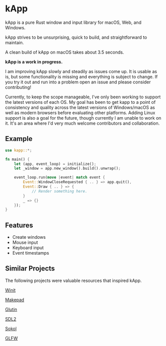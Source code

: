 # kApp

kApp is a pure Rust window and input library for macOS, Web, and Windows.

kApp strives to be unsurprising, quick to build, and straightforward to maintain.

A clean build of kApp on macOS takes  about 3.5 seconds.

**kApp is a work in progress.**

I am improving kApp slowly and steadily as issues come up. It is usable as is, but some functionality is missing and everything is subject to change. If you try it out and run into a problem open an issue and please consider contributing!

Currently, to keep the scope manageable, I've only been working to support the latest versions of each OS. My goal has been to get kapp to a point of consistency and quality across the latest versions of Windows/macOS as well as modern browsers before evaluating other platforms. Adding Linux support is also a goal for the future, though currently I am unable to work on it. It's an area where I'd very much welcome contributors and collaboration.

## Example

```rust
use kapp::*;

fn main() {
    let (app, event_loop) = initialize();
    let _window = app.new_window().build().unwrap();

    event_loop.run(move |event| match event {
        Event::WindowCloseRequested { .. } => app.quit(),
        Event::Draw { .. } => {
            // Render something here.
        }
        _ => {}
    });
}
```

## Features

* Create windows
* Mouse input
* Keyboard input
* Event timestamps

## Similar Projects

The following projects were valuable resources that inspired kApp.

[Winit](https://github.com/rust-windowing/winit)

[Makepad](https://github.com/makepad/makepad)

[Glutin](https://github.com/rust-windowing/glutin)

[SDL2](https://www.libsdl.org/download-2.0.php)

[Sokol](https://github.com/floooh/sokol)

[GLFW](https://www.glfw.org/)
